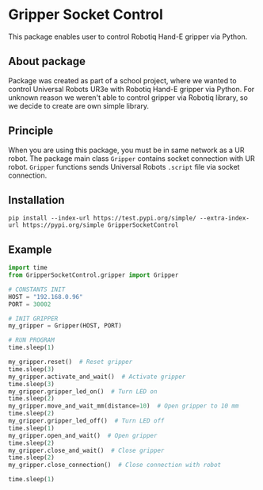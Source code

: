 # Gripper Socket Control

This package enables user to control Robotiq Hand-E gripper via Python.

## About package

Package was created as part of a school project, where we wanted to control Universal Robots UR3e with Robotiq Hand-E gripper via Python. For unknown reason we weren't able to control gripper via Robotiq library, so we decide to create are own simple library.

## Principle

When you are using this package, you must be in same network as a UR robot. The package main class `Gripper` contains socket connection with UR robot. `Gripper` functions sends Universal Robots `.script` file via socket connection.

## Installation 

```
pip install --index-url https://test.pypi.org/simple/ --extra-index-url https://pypi.org/simple GripperSocketControl
```

## Example

``` python
import time
from GripperSocketControl.gripper import Gripper

# CONSTANTS INIT
HOST = "192.168.0.96"
PORT = 30002

# INIT GRIPPER
my_gripper = Gripper(HOST, PORT)

# RUN PROGRAM
time.sleep(1)

my_gripper.reset()  # Reset gripper
time.sleep(3)
my_gripper.activate_and_wait()  # Activate gripper
time.sleep(3)
my_gripper.gripper_led_on()  # Turn LED on
time.sleep(2)
my_gripper.move_and_wait_mm(distance=10)  # Open gripper to 10 mm
time.sleep(2)
my_gripper.gripper_led_off()  # Turn LED off
time.sleep(1)
my_gripper.open_and_wait()  # Open gripper
time.sleep(2)
my_gripper.close_and_wait()  # Close gripper
time.sleep(2)
my_gripper.close_connection()  # Close connection with robot

time.sleep(1)
```